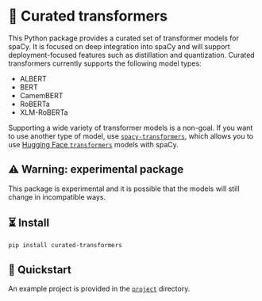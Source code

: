 # 🤖 Curated transformers

This Python package provides a curated set of transformer models for spaCy. It
is focused on deep integration into spaCy and will support deployment-focused
features such as distillation and quantization. Curated transformers currently
supports the following model types:

- ALBERT
- BERT
- CamemBERT
- RoBERTa
- XLM-RoBERTa

Supporting a wide variety of transformer models is a non-goal. If you want
to use another type of model, use
[`spacy-transformers`](https://github.com/explosion/spacy-transformers), which
allows you to use [Hugging Face
`transformers`](https://github.com/huggingface/transformers) models with spaCy.

## ⚠️ Warning: experimental package

This package is experimental and it is possible that the models will still
change in incompatible ways.

## ⏳ Install

```bash
pip install curated-transformers
```

## 🚀 Quickstart

An example project is provided in the [`project`](project) directory.
